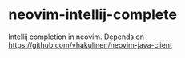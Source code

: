 # neovim-intellij-complete
Intellij completion in neovim. Depends on https://github.com/vhakulinen/neovim-java-client
